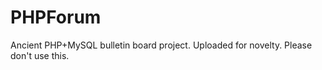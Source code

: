 PHPForum
========
Ancient PHP+MySQL bulletin board project. Uploaded for novelty. Please don't use this.